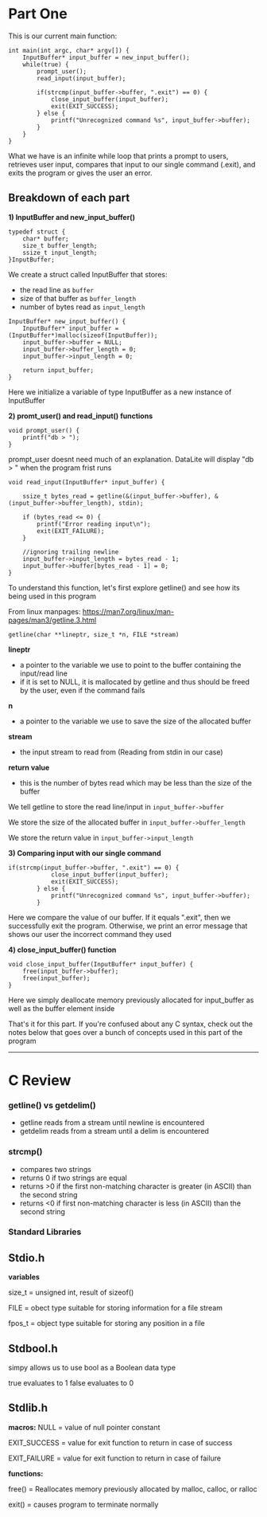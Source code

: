 # Part One
This is our current main function:

```
int main(int argc, char* argv[]) {
	InputBuffer* input_buffer = new_input_buffer();
	while(true) {
		prompt_user();
		read_input(input_buffer);

		if(strcmp(input_buffer->buffer, ".exit") == 0) {
			close_input_buffer(input_buffer);
			exit(EXIT_SUCCESS);
		} else {
			printf("Unrecognized command %s", input_buffer->buffer);
		}
	}
}
```

What we have is an infinite while loop that prints a prompt to users, retrieves user input,
compares that input to our single command (.exit), and exits the program or gives the user an error.

## Breakdown of each part

**1) InputBuffer and new_input_buffer()**

```
typedef struct {
	char* buffer;
	size_t buffer_length;
	ssize_t input_length;
}InputBuffer;

```

We create a struct called InputBuffer that stores:
  - the read line as `buffer`
  - size of that buffer as `buffer_length`
  - number of bytes read as `input_length`


```
InputBuffer* new_input_buffer() {
	InputBuffer* input_buffer = (InputBuffer*)malloc(sizeof(InputBuffer));
	input_buffer->buffer = NULL;
	input_buffer->buffer_length = 0;
	input_buffer->input_length = 0;

	return input_buffer;
}
```
Here we initialize a variable of type InputBuffer as a new instance of InputBuffer

**2) promt_user() and read_input() functions**

```
void prompt_user() {
	printf("db > ");
}
```
prompt_user doesnt need much of an explanation. DataLite will display "db > " when the program frist runs

```
void read_input(InputBuffer* input_buffer) {

	ssize_t bytes_read = getline(&(input_buffer->buffer), &(input_buffer->buffer_length), stdin);

	if (bytes_read <= 0) {
		printf("Error reading input\n");
		exit(EXIT_FAILURE);
	}

	//ignoring trailing newline
	input_buffer->input_length = bytes_read - 1;
	input_buffer->buffer[bytes_read - 1] = 0;
}
```
To understand this function, let's first explore getline() and see
how its being used in this program

From linux manpages: https://man7.org/linux/man-pages/man3/getline.3.html

`getline(char **lineptr, size_t *n, FILE *stream)`

**lineptr**
- a pointer to the variable we use to point to the buffer containing the input/read line
- if it is set to NULL, it is mallocated by getline and thus should be freed by the user, even if the command fails

**n**
- a pointer to the variable we use to save the size of the allocated buffer

**stream** 
- the input stream to read from (Reading from stdin in our case)

**return value**
- this is the number of bytes read which may be less than the size of the buffer

We tell getline to store the read line/input in `input_buffer->buffer` 

We store the size of the allocated buffer in `input_buffer->buffer_length` 

We store the return value in `input_buffer->input_length`

**3) Comparing input with our single command**

```
if(strcmp(input_buffer->buffer, ".exit") == 0) {
			close_input_buffer(input_buffer);
			exit(EXIT_SUCCESS);
		} else {
			printf("Unrecognized command %s", input_buffer->buffer);
		}
```

Here we compare the value of our buffer. If it equals ".exit", then we successfully exit the program.
Otherwise, we print an error message that shows our user the incorrect command they used

**4) close_input_buffer() function**

```
void close_input_buffer(InputBuffer* input_buffer) {
	free(input_buffer->buffer);
	free(input_buffer);
}
```

Here we simply deallocate memory previously allocated for input_buffer as well as the buffer element inside

That's it for this part. If you're confused about any C syntax, check out the notes below that goes over
a bunch of concepts used in this part of the program

********************************************************************
# C Review

### getline() vs getdelim()
- getline reads from a stream until newline is encountered
- getdelim reads from a stream until a delim is encountered

### strcmp()
- compares two strings
- returns 0 if two strings are equal
- returns >0 if the first non-matching character is greater (in ASCII) than the second string
- returns <0 if first non-matching character is less (in ASCII) than the second string

### Standard Libraries 

## Stdio.h
**variables** 

size_t = unsigned int, result of sizeof() 

FILE = obect type suitable for storing information for a file stream 

fpos_t = object type suitable for storing any position in a file 


## Stdbool.h
simpy allows us to use bool as a Boolean data type

true evaluates to 1
false evaluates to 0

## Stdlib.h
**macros:**
NULL = value of null pointer constant 

EXIT_SUCCESS = value for exit function to return in case of success 

EXIT_FAILURE = value for exit function to return in case of failure 

**functions:** 

free() = Reallocates memory previously allocated by malloc, calloc, or ralloc 

exit() = causes program to terminate normally

